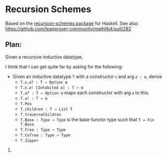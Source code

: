 
# Recursion Schemes

Based on the [recursion-schemes package](https://github.com/recursion-schemes/recursion-schemes) for Haskell.
See also: https://github.com/leanprover-community/mathlib4/pull/282

## Plan:

Given a recursive inductive datatype,

I think that I can get quite far by asking for the following:
- Given an inductive datatype `T` with a constructor `𝑐` and arg `𝑎 : α`, derive
	- `T.𝑐.𝑎? : T → Option α`
	- `T.𝑐.𝑎! [Inhabited α] : T → α`
	- `T.𝑎? : T → Option α` maps each constructor with arg `𝑎` to this.
	- `T.𝑎! : T → α`
    - `T.Pos`
	- `T.children : T → List T`
	- `T.traverseChildren`
	- `T.Base : Type → Type` is the base functor type such that `T = Fix T.Base`
	- `T.Free : Type → Type`
	- `T.Cofree : Type → Type`
	- `T.Zipper`

1.